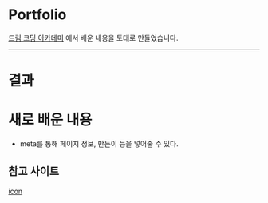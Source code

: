 # Portfolio

[드림 코딩 아카데미](https://academy.dream-coding.com/) 에서 배운 내용을 토대로 만들었습니다.

<hr>

# 결과

# 새로 배운 내용

- meta를 통해 페이지 정보, 만든이 등을 넣어줄 수 있다.

## 참고 사이트

[icon](https://www.canva.com/)
